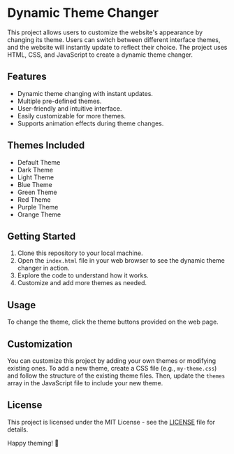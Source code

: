 # Dynamic Theme Changer

This project allows users to customize the website's appearance by changing its theme. Users can switch between different interface themes, and the website will instantly update to reflect their choice. The project uses HTML, CSS, and JavaScript to create a dynamic theme changer.

## Features

- Dynamic theme changing with instant updates.
- Multiple pre-defined themes.
- User-friendly and intuitive interface.
- Easily customizable for more themes.
- Supports animation effects during theme changes.

## Themes Included

- Default Theme
- Dark Theme
- Light Theme
- Blue Theme
- Green Theme
- Red Theme
- Purple Theme
- Orange Theme


## Getting Started

1. Clone this repository to your local machine.
2. Open the `index.html` file in your web browser to see the dynamic theme changer in action.
3. Explore the code to understand how it works.
4. Customize and add more themes as needed.

## Usage

To change the theme, click the theme buttons provided on the web page.

## Customization

You can customize this project by adding your own themes or modifying existing ones. To add a new theme, create a CSS file (e.g., `my-theme.css`) and follow the structure of the existing theme files. Then, update the `themes` array in the JavaScript file to include your new theme.

## License

This project is licensed under the MIT License - see the [LICENSE](LICENSE) file for details.

Happy theming! 🌈

